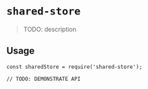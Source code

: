 # `shared-store`

> TODO: description

## Usage

```
const sharedStore = require('shared-store');

// TODO: DEMONSTRATE API
```
